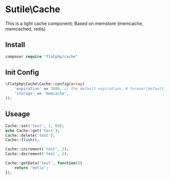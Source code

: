 # Sutile\Cache
This is a light cache component;
Based on memstore (memcache, memcached, redis)


## Install
```php
composer require "flatphp/cache"
```



## Init Config

```PHP
\Flatphp\Cache\Cache::config(array(
    'expiration' => 3600, // the default expiration, 0 forever[default]
    'storage' => 'memcache',
));
```



## Useage
```PHP
Cache::set('test', 1, 60);
echo Cache::get('test');
Cache::delete('test');
Cache::flush();

Cache::increment('test', 2);
Cache::decrement('test', 2);

Cache::getData('test', function(){
    return 'hello';
});

```